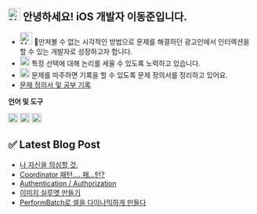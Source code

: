 ## <img src="https://raw.githubusercontent.com/Tarikul-Islam-Anik/Animated-Fluent-Emojis/master/Emojis/Smilies/Nerd%20Face.png" alt="Nerd Face" width="25" height="25" /> 안녕하세요! iOS 개발자 이동준입니다.

* <img src="https://raw.githubusercontent.com/Tarikul-Islam-Anik/Animated-Fluent-Emojis/master/Emojis/People/Man%20Superhero.png" alt="Man Superhero" width="25" height="25" /> 만져볼 수 없는 시각적인 방법으로 문제를 해결하던 광고인에서 인터렉션을 할 수 있는 개발자로 성장하고자 합니다.
* <img src="https://raw.githubusercontent.com/Tarikul-Islam-Anik/Animated-Fluent-Emojis/master/Emojis/People%20with%20professions/Man%20Technologist%20Light%20Skin%20Tone.png" alt="Man Technologist Light Skin Tone" width="20" height="20" /> 특정 선택에 대해 논리를 세울 수 있도록 노력하고 있습니다.
* <img src="https://raw.githubusercontent.com/Tarikul-Islam-Anik/Animated-Fluent-Emojis/master/Emojis/Hand%20gestures/Eyes.png" alt="Eyes" width="20" height="20" /> 문제를 마주하면 기록을 할 수 있도록 문제 정의서를 정리하고 있어요.
* [문제 정의서 및 공부 기록](https://quiet-porch-d84.notion.site/Digital-Woodwork-Log-12e2368ffe31807daa4ae2c880e2200c?pvs=4)

**언어 및 도구**

<code><img height="20" src="https://github.com/Madman-dev/Madman-dev/assets/119504454/d35b3aeb-5a58-4279-944f-badc0b4ed890"></code>
<code><img height="20" src="https://github.com/Madman-dev/Madman-dev/assets/119504454/aa7df69e-04c7-4470-b924-1d7887e9c2f0"></code>
<code><img height="20" src="https://github.com/Madman-dev/Madman-dev/assets/119504454/e7a9a49d-812d-4c11-b471-011f50be474f"></code>

## ✅ Latest Blog Post
<!-- BLOG-POST-LIST:START -->
- [나 자신을 의심할 것.](https://velog.io/@jacks222/Focus-Focus-Focus)
- [Coordinator 패턴.... 패...턴?](https://velog.io/@jacks222/Coordinator-%ED%8C%A8%ED%84%B4....-%ED%8C%A8...%ED%84%B4)
- [Authentication / Authorization](https://velog.io/@jacks222/Authentication-Authorization)
- [이미지 실루엣 만들기](https://velog.io/@jacks222/%EC%9D%B4%EB%AF%B8%EC%A7%80-%EC%8B%A4%EB%A3%A8%EC%97%A3-%EB%A7%8C%EB%93%A4%EA%B8%B0)
- [PerformBatch로 셀을 다이나믹하게 만들다](https://velog.io/@jacks222/PerformBatch%EB%A1%9C-%EC%85%80%EC%9D%84-%EB%8B%A4%EC%9D%B4%EB%82%98%EB%AF%B9%ED%95%98%EA%B2%8C-%EB%A7%8C%EB%93%A4%EB%8B%A4)
<!-- BLOG-POST-LIST:END -->
